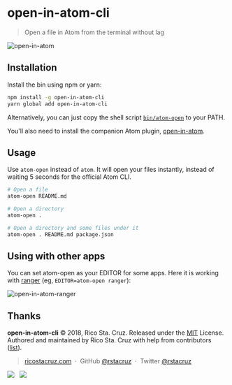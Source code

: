 # open-in-atom-cli

> Open a file in Atom from the terminal without lag

![open-in-atom](https://user-images.githubusercontent.com/74385/43037729-87aeccec-8d43-11e8-8509-b64115de0f91.gif)

## Installation

Install the bin using npm or yarn:

```sh
npm install -g open-in-atom-cli
yarn global add open-in-atom-cli
```

Alternatively, you can just copy the shell script [`bin/atom-open`](bin/atom-open) to your PATH.

You'll also need to install the companion Atom plugin, [open-in-atom].

[open-in-atom]: https://github.com/rstacruz/open-in-atom

## Usage

Use `atom-open` instead of `atom`. It will open your files instantly, instead of waiting 5 seconds for the official Atom CLI.

```sh
# Open a file
atom-open README.md

# Open a directory
atom-open .

# Open a directory and some files under it
atom-open . README.md package.json
```

## Using with other apps

You can set atom-open as your EDITOR for some apps. Here it is working with [ranger] (eg, `EDITOR=atom-open ranger`):

![open-in-atom-ranger](https://user-images.githubusercontent.com/74385/43037857-c60eabe6-8d44-11e8-9254-23c29826b045.gif)

[ranger]: https://github.com/ranger/ranger

## Thanks

**open-in-atom-cli** © 2018, Rico Sta. Cruz. Released under the [MIT] License.<br>
Authored and maintained by Rico Sta. Cruz with help from contributors ([list][contributors]).

> [ricostacruz.com](http://ricostacruz.com) &nbsp;&middot;&nbsp;
> GitHub [@rstacruz](https://github.com/rstacruz) &nbsp;&middot;&nbsp;
> Twitter [@rstacruz](https://twitter.com/rstacruz)

[![](https://img.shields.io/github/followers/rstacruz.svg?style=social&label=@rstacruz)](https://github.com/rstacruz) &nbsp;
[![](https://img.shields.io/twitter/follow/rstacruz.svg?style=social&label=@rstacruz)](https://twitter.com/rstacruz)

[mit]: http://mit-license.org/
[contributors]: http://github.com/rstacruz/open-in-atom-cli/contributors
